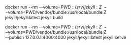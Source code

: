 docker run --rm --volume=$PWD:/srv/jekyll:Z  \
    --volume=$PWD/vendor/bundle:/usr/local/bundle:Z \
    jekyll/jekyll:latest jekyll build

docker run --rm --volume=$PWD:/srv/jekyll:Z  \
    --volume=$PWD/vendor/bundle:/usr/local/bundle:Z \
    --publish 127.0.0.1:4000:4000 jekyll/jekyll:latest jekyll serve